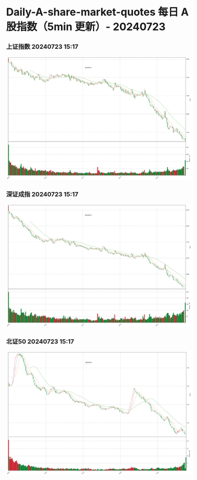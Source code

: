 
# Daily-A-share-market-quotes 每日 A 股指数（5min 更新）- 20240723

### 上证指数 20240723 15:17
![](./fig/2024/7/20240723-sh000001.png)

### 深证成指 20240723 15:17
![](./fig/2024/7/20240723-sz399001.png)

### 北证50 20240723 15:17
![](./fig/2024/7/20240723-bj899050.png)
